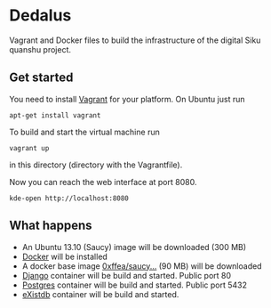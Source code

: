 Dedalus
=======
Vagrant and Docker files to build the infrastructure of the digital Siku quanshu project.

Get started
-----------
You need to install [Vagrant](http://www.vagrantup.com/) for your platform. On Ubuntu
just run
```shell
apt-get install vagrant
```

To build and start the virtual machine run
```Shell
vagrant up
```
in this directory (directory with the Vagrantfile).

Now you can reach the web interface at port 8080.
```shell
kde-open http://localhost:8080
```

What happens
------------
* An Ubuntu 13.10 (Saucy) image will be downloaded (300 MB)
* [Docker](http://www.docker.io/) will be installed
* A docker base image [0xffea/saucy...](https://index.docker.io/u/0xffea/saucy-server-cloudimg-amd64/) (90 MB) will be downloaded
* [Django](https://www.djangoproject.com/) container will be build and started. Public port 80
* [Postgres](http://www.postgresql.org/) container will be build and started. Public port 5432
* [eXistdb](http://exist-db.org/) container will be build and started.
